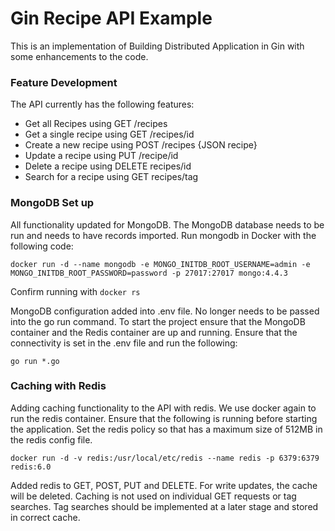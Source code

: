# Gin Recipe API Example

This is an implementation of Building Distributed Application in Gin with some enhancements to the code. 

### Feature Development
The API currently has the following features:

- Get all Recipes using GET /recipes 
- Get a single recipe using GET /recipes/id
- Create a new recipe using POST /recipes {JSON recipe}
- Update a recipe using PUT /recipe/id
- Delete a recipe using DELETE recipes/id
- Search for a recipe using GET recipes/tag

### MongoDB Set up
All functionality updated for MongoDB. The MongoDB database needs to be run and needs to have records imported. Run mongodb in Docker with the following code:

```docker run -d --name mongodb -e MONGO_INITDB_ROOT_USERNAME=admin -e MONGO_INITDB_ROOT_PASSWORD=password -p 27017:27017 mongo:4.4.3```

Confirm running with ```docker rs```

MongoDB configuration added into .env file. No longer needs to be passed into the go run command. To start the project ensure that the MongoDB container and the Redis container are up and running. Ensure that the connectivity is set in the .env file and run the following:

```go run *.go```

### Caching with Redis
Adding caching functionality to the API with redis. We use docker again to run the redis container. Ensure that the following is running before starting the application. Set the redis policy so that has a maximum size of 512MB in the redis config file.

```docker run -d -v redis:/usr/local/etc/redis --name redis -p 6379:6379 redis:6.0```

Added redis to GET, POST, PUT and DELETE. For write updates, the cache will be deleted. Caching is not used on individual GET requests or tag searches. Tag searches should be implemented at a later stage and stored in correct cache.

